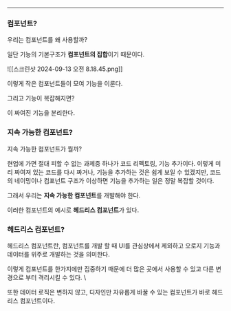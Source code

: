 
---

### 컴포넌트?

우리는 컴포넌트를 왜 사용할까?

일단 기능의 기본구조가 **컴포넌트의 집합**이기 때문이다.

![[스크린샷 2024-09-13 오전 8.18.45.png]]

이렇게 작은 컴포넌트들이 모여 기능을 이룬다.

그리고 기능이 복잡해지면?

이 짜여진 기능을 분리한다.

### 지속 가능한 컴포넌트?

지속 가능한 컴포넌트가 뭘까?

현업에 가면 절대 피할 수 없는 과제중 하나가 코드 리펙토링, 기능 추가이다.
이렇게 미리 짜여져 있는 코드를 다시 짜거나, 기능을 추가하는 것은 쉽게 보일 수 있겠지만, 코드의 네이밍이나 컴포넌트 구조가 이상하면 기능을 추가하는 일은 정말 복잡할 것이다.

그래서 우리는 **지속 가능한 컴포넌트**를 개발해야 한다.

이러한 컴포넌트의 예시로 **헤드리스 컴포넌트**가 있다.

### 헤드리스 컴포넌트?

헤드리스 컴포넌트란, 컴포넌트를 개발 할 때 UI를 관심상에서 제외하고 오로지 기능과 데이터를 위주로 개발하는 것을 의미한다.

이렇게 컴포넌트를 한가지에만 집중하기 때문에 더 많은 곳에서 사용할 수 있고 다른 변경으로 부터 격리시킬 수 있다. \

또한 데이터 로직은 변하지 않고, 디자인만 자유롭게 바꿀 수 있는 컴포넌트가 바로 헤드리스 컴포넌트이다.